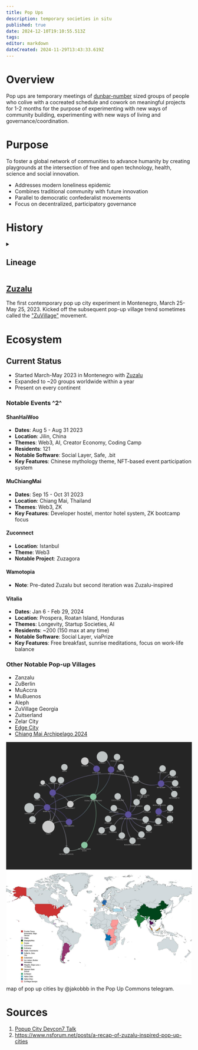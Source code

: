 ```yaml
---
title: Pop Ups
description: temporary societies in situ
published: true
date: 2024-12-10T19:10:55.513Z
tags: 
editor: markdown
dateCreated: 2024-11-29T13:43:33.619Z
---
```


# Overview
Pop ups are temporary meetings of [dunbar-number](/glossary/dunbar) sized groups of people who colive with a cocreated schedule and cowork on meaningful projects for 1-2 months for the purpose of experimenting with new ways of community building, experimenting with new ways of living and governance/coordination. 

# Purpose
To foster a global network of communities to advance humanity by creating playgrounds at the intersection of free and open technology, health, science and social innovation.

- Addresses modern loneliness epidemic
- Combines traditional community with future innovation
- Parallel to democratic confederalist movements
- Focus on decentralized, participatory governance

# History
<details><summary>

## Lineage
</summary>
The following is reproduced from a Devcon7 talk.^1^ 
### Enlightenment Salons
* 17th – 18th Century
* Description: Social gatherings, often hosted by influential women, where intellectuals discussed philosophy, politics, and science.
* Problem Addressed: Responded to restrictive societal norms and censorship by creating spaces for free thought and debate.
* Impact: Spread Enlightenment ideas, promoting reason, individual rights, and reforms that influenced modern democracies.
### The Chautauqua Movement
* Years Active: 1874 – present
* Founded in Chautauqua, New York but spread throughout the country 
* Description: Nationwide adult education and social movement.
* What was it? Brought lectures, music, and cultural activities to rural America.
### 19th Century Utopian Communities
* Early to Mid-19th Century
* Description: Intentional communities experimenting with communal living and shared property.
* Problem Addressed: Responded to social inequalities and industrialization's negative effects by seeking ideal, cooperative societies.
* Examples: New Harmony (1825), Brook Farm (1841).
* Impact: Influenced later social reform movements and ongoing discussions about communal living and cooperative economics.
### Black Mountain College
* Years Active: 1933 – 1957
* Description: An experimental college emphasizing arts and holistic education.
* Purpose: Founded by John Andrew Rice in response to rigid traditional education.
* Faculty and Students: John Cage (composer), Merce Cunningham (choreographer), Buckminster Fuller (architect who invented geodesic dome there), Willem de Kooning (painter)
* Influenced a lot of American culture through  avant-garde art, music, and progressive education.
### Commune Movement
* 1960s – 1970s
* Description: Countercultural groups forming intentional communities focused on shared living, peace, and alternative lifestyles.
* Problem Addressed: Responded to dissatisfaction with mainstream societal values, materialism, and opposition to the Vietnam War.
* Statistics: Estimated 2,000–3,000 communes in the U.S. during the peak.
* Impact: Challenged conventional norms, contributing to environmentalism and alternative education growth.
### Esalen Institute
* Founded: 1962
* Description: A center for humanistic alternative education exploring human potential, consciousness, and personal growth.
* Problem Addressed: Responded to the constraints of conventional psychology and spirituality, promoting holistic personal development.
* Impact: Central to the Human Potential Movement, influencing psychotherapy, alternative medicine, and spiritual practices.
* Hosted influential thinkers like Abraham Maslow and Alan Watts.

### Auroville
* Years active: 1968 — Present
* Description: An international township in India aiming for human unity and sustainable living.
* Problem Addressed: Responded to global divisions and environmental degradation by creating a place dedicated to peace and harmony.
* Residents: Over 2,800 people from more than 50 countries.
* Impact: Continues as a pioneering experiment in sustainable living and multicultural coexistence.
### Santa Fe Institute
* Years active: 1984 — Present
* Description: A research institute dedicated to the study of complex systems through interdisciplinary collaboration.
* Problem Addressed: Responded to the need for a space where researchers could tackle complex problems beyond traditional academic boundaries.
* Impact: Advanced complexity science, influencing economics, biology, computer science, and fostering innovative research approaches.
### Burning Man
* Years Active: 1986 – Present
* Description: An annual event creating a temporary city focused on art, self-expression, and community.
* Problem Addressed: Responded to a yearning for radical self-expression and community outside consumerist society.
* Attendance: Grown from 20 participants to around 80,000.
* Impact: Influenced contemporary art, community building, and the concept of participatory culture.

</details>



## [Zuzalu](/network-societies/pop-ups/zuzalu)
The first contemporary pop up city experiment in Montenegro, March 25-May 25, 2023. Kicked off the subsequent pop-up village trend sometimes called the ["ZuVillage"](/network-societies/pop-ups/network-societies/pop-ups/zuvillage) movement.



# Ecosystem

## Current Status
- Started March-May 2023 in Montenegro with [Zuzalu](/network-societies/pop-ups/zuzalu)
- Expanded to ~20 groups worldwide within a year
- Present on every continent

### Notable Events ^2^
#### ShanHaiWoo
- **Dates**: Aug 5 - Aug 31 2023
- **Location**: Jilin, China
- **Themes**: Web3, AI, Creator Economy, Coding Camp
- **Residents**: 121
- **Notable Software**: Social Layer, Safe, .bit
- **Key Features**: Chinese mythology theme, NFT-based event participation system

#### MuChiangMai
- **Dates**: Sep 15 - Oct 31 2023
- **Location**: Chiang Mai, Thailand
- **Themes**: Web3, ZK
- **Key Features**: Developer hostel, mentor hotel system, ZK bootcamp focus

#### Zuconnect
- **Location**: Istanbul
- **Theme**: Web3
- **Notable Project**: Zuzagora

#### Wamotopia
- **Note**: Pre-dated Zuzalu but second iteration was Zuzalu-inspired

#### Vitalia
- **Dates**: Jan 6 - Feb 29, 2024
- **Location**: Prospera, Roatan Island, Honduras
- **Themes**: Longevity, Startup Societies, AI
- **Residents**: ~200 (150 max at any time)
- **Notable Software**: Social Layer, viaPrize
- **Key Features**: Free breakfast, sunrise meditations, focus on work-life balance

### Other Notable Pop-up Villages
- Zanzalu
- ZuBerlin
- MuAccra
- MuBuenos
- Aleph
- ZuVillage Georgia
- Zuitserland
- Zelar City
- [Edge City](/network-societies/pop-ups/edge-city)
- [Chiang Mai Archipelago 2024](/network-societies/archipelago2024)

![zuvillage_web-network-map.jpeg](/zuvillage_web-network-map.jpeg)
![pop_up_cities_map_dec_2024.jpg](/page-assets/pop_up_cities_map_dec_2024.jpg)
map of pop up cities by @jakobbb in the Pop Up Commons telegram.





# Sources
1. [Popup City Devcon7 Talk](https://docs.google.com/presentation/d/1Fs8S9UaGQhM7TrEzEwYwZ6MoTG_HFF33ImoHgGb3Il0/edit#slide=id.g317a93de408_0_14)
2. https://www.nsforum.net/posts/a-recap-of-zuzalu-inspired-pop-up-cities